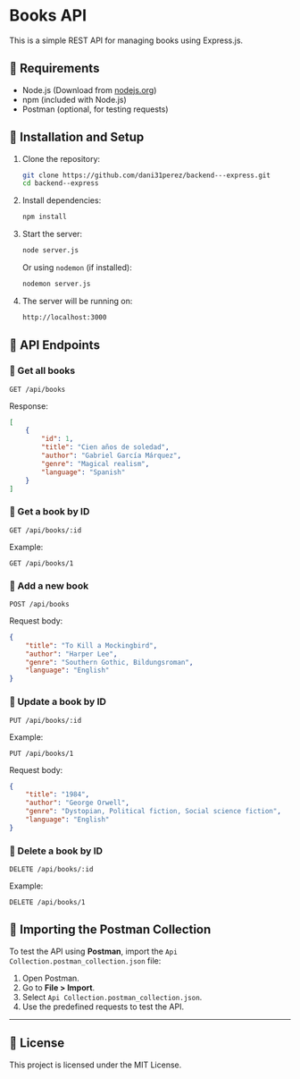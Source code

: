 # Books API

This is a simple REST API for managing books using Express.js.

## 📌 Requirements
- Node.js (Download from [nodejs.org](https://nodejs.org/))
- npm (included with Node.js)
- Postman (optional, for testing requests)

## 🚀 Installation and Setup

1. Clone the repository:
   ```sh
   git clone https://github.com/dani31perez/backend---express.git
   cd backend--express
   ```

2. Install dependencies:
   ```sh
   npm install
   ```

3. Start the server:
   ```sh
   node server.js
   ```
   Or using `nodemon` (if installed):
   ```sh
   nodemon server.js
   ```

4. The server will be running on:
   ```sh
   http://localhost:3000
   ```

## 📌 API Endpoints

### 📖 Get all books
```http
GET /api/books
```
Response:
```json
[
    {
        "id": 1,
        "title": "Cien años de soledad",
        "author": "Gabriel García Márquez",
        "genre": "Magical realism",
        "language": "Spanish"
    }
]
```

### 📖 Get a book by ID
```http
GET /api/books/:id
```
Example:
```http
GET /api/books/1
```

### 📖 Add a new book
```http
POST /api/books
```
Request body:
```json
{
    "title": "To Kill a Mockingbird",
    "author": "Harper Lee",
    "genre": "Southern Gothic, Bildungsroman",
    "language": "English"
}
```

### 📖 Update a book by ID
```http
PUT /api/books/:id
```
Example:
```http
PUT /api/books/1
```
Request body:
```json
{
    "title": "1984",
    "author": "George Orwell",
    "genre": "Dystopian, Political fiction, Social science fiction",
    "language": "English"
}
```

### 📖 Delete a book by ID
```http
DELETE /api/books/:id
```
Example:
```http
DELETE /api/books/1
```

## 📌 Importing the Postman Collection
To test the API using **Postman**, import the `Api Collection.postman_collection.json` file:

1. Open Postman.
2. Go to **File > Import**.
3. Select `Api Collection.postman_collection.json`.
4. Use the predefined requests to test the API.

---

## 📌 License
This project is licensed under the MIT License.

